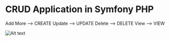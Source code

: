 CRUD Application in Symfony PHP
===

Add More --> CREATE
Update   --> UPDATE
Delete   --> DELETE
View     --> VIEW

![Alt text](/https://github.com/lalitmee/CRUD-Symfony/blob/master/Images/Screenshot%20from%202017-05-05%2021:31:08.png "Home Page")

